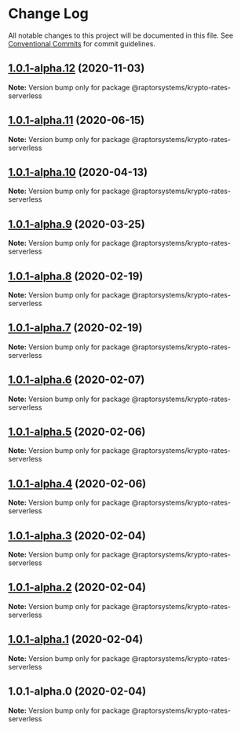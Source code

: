 # Change Log

All notable changes to this project will be documented in this file.
See [Conventional Commits](https://conventionalcommits.org) for commit guidelines.

## [1.0.1-alpha.12](https://github.com/raptorsystems/krypto-rates/compare/@raptorsystems/krypto-rates-serverless@1.0.1-alpha.11...@raptorsystems/krypto-rates-serverless@1.0.1-alpha.12) (2020-11-03)

**Note:** Version bump only for package @raptorsystems/krypto-rates-serverless





## [1.0.1-alpha.11](https://github.com/raptorsystems/krypto-rates/compare/@raptorsystems/krypto-rates-serverless@1.0.1-alpha.10...@raptorsystems/krypto-rates-serverless@1.0.1-alpha.11) (2020-06-15)

**Note:** Version bump only for package @raptorsystems/krypto-rates-serverless





## [1.0.1-alpha.10](https://github.com/raptorsystems/krypto-rates/compare/@raptorsystems/krypto-rates-serverless@1.0.1-alpha.9...@raptorsystems/krypto-rates-serverless@1.0.1-alpha.10) (2020-04-13)

**Note:** Version bump only for package @raptorsystems/krypto-rates-serverless





## [1.0.1-alpha.9](https://github.com/raptorsystems/krypto-rates/compare/@raptorsystems/krypto-rates-serverless@1.0.1-alpha.8...@raptorsystems/krypto-rates-serverless@1.0.1-alpha.9) (2020-03-25)

**Note:** Version bump only for package @raptorsystems/krypto-rates-serverless





## [1.0.1-alpha.8](https://github.com/raptorsystems/krypto-rates/compare/@raptorsystems/krypto-rates-serverless@1.0.1-alpha.7...@raptorsystems/krypto-rates-serverless@1.0.1-alpha.8) (2020-02-19)

**Note:** Version bump only for package @raptorsystems/krypto-rates-serverless





## [1.0.1-alpha.7](https://github.com/raptorsystems/krypto-rates/compare/@raptorsystems/krypto-rates-serverless@1.0.1-alpha.6...@raptorsystems/krypto-rates-serverless@1.0.1-alpha.7) (2020-02-19)

**Note:** Version bump only for package @raptorsystems/krypto-rates-serverless





## [1.0.1-alpha.6](https://github.com/raptorsystems/krypto-rates/compare/@raptorsystems/krypto-rates-serverless@1.0.1-alpha.5...@raptorsystems/krypto-rates-serverless@1.0.1-alpha.6) (2020-02-07)

**Note:** Version bump only for package @raptorsystems/krypto-rates-serverless





## [1.0.1-alpha.5](https://github.com/raptorsystems/krypto-rates/compare/@raptorsystems/krypto-rates-serverless@1.0.1-alpha.4...@raptorsystems/krypto-rates-serverless@1.0.1-alpha.5) (2020-02-06)

**Note:** Version bump only for package @raptorsystems/krypto-rates-serverless





## [1.0.1-alpha.4](https://github.com/raptorsystems/krypto-rates/compare/@raptorsystems/krypto-rates-serverless@1.0.1-alpha.3...@raptorsystems/krypto-rates-serverless@1.0.1-alpha.4) (2020-02-06)

**Note:** Version bump only for package @raptorsystems/krypto-rates-serverless





## [1.0.1-alpha.3](https://github.com/raptorsystems/krypto-rates/compare/@raptorsystems/krypto-rates-serverless@1.0.1-alpha.2...@raptorsystems/krypto-rates-serverless@1.0.1-alpha.3) (2020-02-04)

**Note:** Version bump only for package @raptorsystems/krypto-rates-serverless





## [1.0.1-alpha.2](https://github.com/raptorsystems/krypto-rates/compare/@raptorsystems/krypto-rates-serverless@1.0.1-alpha.1...@raptorsystems/krypto-rates-serverless@1.0.1-alpha.2) (2020-02-04)

**Note:** Version bump only for package @raptorsystems/krypto-rates-serverless





## [1.0.1-alpha.1](https://github.com/raptorsystems/krypto-rates/compare/@raptorsystems/krypto-rates-serverless@1.0.1-alpha.0...@raptorsystems/krypto-rates-serverless@1.0.1-alpha.1) (2020-02-04)

**Note:** Version bump only for package @raptorsystems/krypto-rates-serverless





## 1.0.1-alpha.0 (2020-02-04)

**Note:** Version bump only for package @raptorsystems/krypto-rates-serverless
